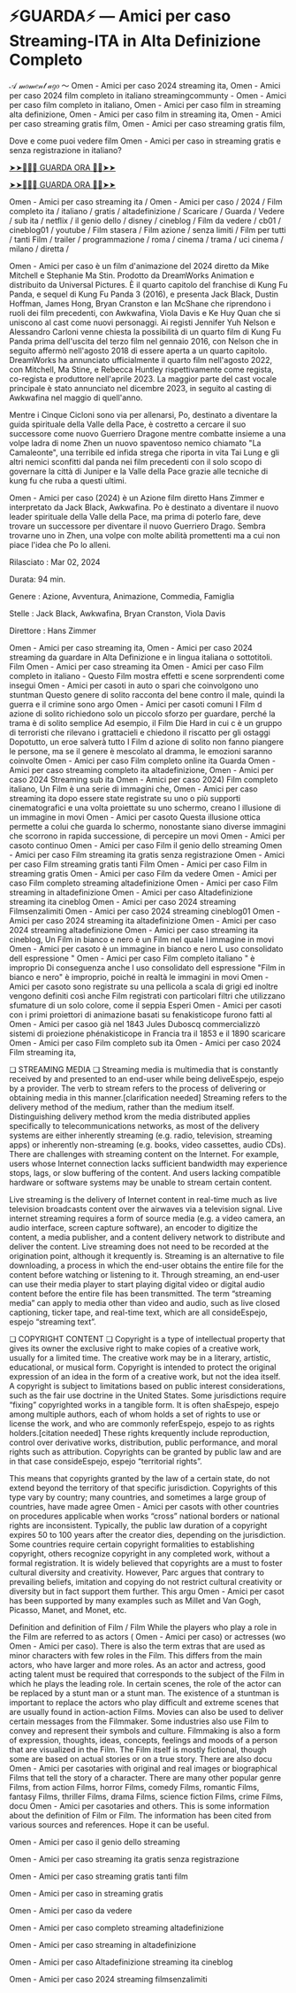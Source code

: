 # ⚡GUARDA⚡ — Amici per caso Streaming-ITA in Alta Definizione Completo
𝒜 𝓂𝑜𝓂𝑒𝓃𝓉 𝒶𝑔𝑜 ～ Omen - Amici per caso 2024 streaming ita, Omen - Amici per caso 2024 film completo in italiano streamingcommunty - Omen - Amici per caso film completo in italiano, Omen - Amici per caso film in streaming alta definizione, Omen - Amici per caso film in streaming ita, Omen - Amici per caso streaming gratis film, Omen - Amici per caso streaming gratis film,

Dove e come puoi vedere film Omen - Amici per caso in streaming gratis e senza registrazione in italiano?

[➤➤🔴✅📱 GUARDA ORA 🔴✅➤➤](https://www.megavids.online/movie/1222510/amici-per-caso.html?githCODE)

[➤➤🔴✅📱 GUARDA ORA 🔴✅➤➤](https://www.megavids.online/movie/1222510/amici-per-caso.html?githCODE)

Omen - Amici per caso streaming ita / Omen - Amici per caso / 2024 / Film completo ita / italiano / gratis / altadefinizione / Scaricare / Guarda / Vedere / sub ita / netflix / il genio dello / disney / cineblog / Film da vedere / cb01 / cineblog01 / youtube / Film stasera / Film azione / senza limiti / Film per tutti / tanti Film / trailer / programmazione / roma / cinema / trama / uci cinema / milano / diretta /

Omen - Amici per caso è un film d'animazione del 2024 diretto da Mike Mitchell e Stephanie Ma Stin. Prodotto da DreamWorks Animation e distribuito da Universal Pictures. È il quarto capitolo del franchise di Kung Fu Panda, e sequel di Kung Fu Panda 3 (2016), e presenta Jack Black, Dustin Hoffman, James Hong, Bryan Cranston e Ian McShane che riprendono i ruoli dei film precedenti, con Awkwafina, Viola Davis e Ke Huy Quan che si uniscono al cast come nuovi personaggi. Ai registi Jennifer Yuh Nelson e Alessandro Carloni venne chiesta la possibilità di un quarto film di Kung Fu Panda prima dell'uscita del terzo film nel gennaio 2016, con Nelson che in seguito affermò nell'agosto 2018 di essere aperta a un quarto capitolo. DreamWorks ha annunciato ufficialmente il quarto film nell'agosto 2022, con Mitchell, Ma Stine, e Rebecca Huntley rispettivamente come regista, co-regista e produttore nell'aprile 2023. La maggior parte del cast vocale principale è stato annunciato nel dicembre 2023, in seguito al casting di Awkwafina nel maggio di quell'anno.

Mentre i Cinque Cicloni sono via per allenarsi, Po, destinato a diventare la guida spirituale della Valle della Pace, è costretto a cercare il suo successore come nuovo Guerriero Dragone mentre combatte insieme a una volpe ladra di nome Zhen un nuovo spaventoso nemico chiamato "La Camaleonte", una terribile ed infida strega che riporta in vita Tai Lung e gli altri nemici sconfitti dal panda nei film precedenti con il solo scopo di governare la città di Juniper e la Valle della Pace grazie alle tecniche di kung fu che ruba a questi ultimi.

Omen - Amici per caso (2024) è un Azione film diretto Hans Zimmer e interpretato da Jack Black, Awkwafina. Po è destinato a diventare il nuovo leader spirituale della Valle della Pace, ma prima di poterlo fare, deve trovare un successore per diventare il nuovo Guerriero Drago. Sembra trovarne uno in Zhen, una volpe con molte abilità promettenti ma a cui non piace l'idea che Po lo alleni.

Rilasciato : Mar 02, 2024

Durata: 94 min.

Genere : Azione, Avventura, Animazione, Commedia, Famiglia

Stelle : Jack Black, Awkwafina, Bryan Cranston, Viola Davis

Direttore : Hans Zimmer

Omen - Amici per caso streaming ita, Omen - Amici per caso 2024 streaming da guardare in Alta Definizione e in lingua italiana o sottotitoli. Film Omen - Amici per caso streaming ita Omen - Amici per caso Film completo in italiano - Questo Film mostra effetti e scene sorprendenti come insegui Omen - Amici per casoti in auto o spari che coinvolgono uno stuntman Questo genere di solito racconta del bene contro il male, quindi la guerra e il crimine sono argo Omen - Amici per casoti comuni I Film d azione di solito richiedono solo un piccolo sforzo per guardare, perché la trama è di solito semplice Ad esempio, il Film Die Hard in cui c è un gruppo di terroristi che rilevano i grattacieli e chiedono il riscatto per gli ostaggi Dopotutto, un eroe salverà tutto I Film d azione di solito non fanno piangere le persone, ma se il genere è mescolato al dramma, le emozioni saranno coinvolte Omen - Amici per caso Film completo online ita Guarda Omen - Amici per caso streaming completo ita altadefinizione, Omen - Amici per caso 2024 Streaming sub ita Omen - Amici per caso 2024) Film completo italiano, Un Film è una serie di immagini che, Omen - Amici per caso streaming ita dopo essere state registrate su uno o più supporti cinematografici e una volta proiettate su uno schermo, creano l illusione di un immagine in movi Omen - Amici per casoto Questa illusione ottica permette a colui che guarda lo schermo, nonostante siano diverse immagini che scorrono in rapida successione, di percepire un movi Omen - Amici per casoto continuo Omen - Amici per caso Film il genio dello streaming Omen - Amici per caso Film streaming ita gratis senza registrazione Omen - Amici per caso Film streaming gratis tanti Film Omen - Amici per caso Film in streaming gratis Omen - Amici per caso Film da vedere Omen - Amici per caso Film completo streaming altadefinizione Omen - Amici per caso Film streaming in altadefinizione Omen - Amici per caso Altadefinizione streaming ita cineblog Omen - Amici per caso 2024 streaming Filmsenzalimiti Omen - Amici per caso 2024 streaming cineblog01 Omen - Amici per caso 2024 streaming ita altadefinizione Omen - Amici per caso 2024 streaming altadefinizione Omen - Amici per caso streaming ita cineblog, Un Film in bianco e nero è un Film nel quale l immagine in movi Omen - Amici per casoto è un immagine in bianco e nero L uso consolidato dell espressione " Omen - Amici per caso Film completo italiano " è improprio Di conseguenza anche l uso consolidato dell espressione "Film in bianco e nero" è improprio, poiché in realtà le immagini in movi Omen - Amici per casoto sono registrate su una pellicola a scala di grigi ed inoltre vengono definiti così anche Film registrati con particolari filtri che utilizzano sfumature di un solo colore, come il seppia Esperi Omen - Amici per casoti con i primi proiettori di animazione basati su fenakisticope furono fatti al Omen - Amici per casoo già nel 1843 Jules Duboscq commercializzò sistemi di proiezione phénakisticope in Francia tra il 1853 e il 1890 scaricare Omen - Amici per caso Film completo sub ita Omen - Amici per caso 2024 Film streaming ita,

❏ STREAMING MEDIA ❏ Streaming media is multimedia that is constantly received by and presented to an end-user while being deliveEspejo, espejo by a provider. The verb to stream refers to the process of delivering or obtaining media in this manner.[clarification needed] Streaming refers to the delivery method of the medium, rather than the medium itself. Distinguishing delivery method krom the media distributed applies specifically to telecommunications networks, as most of the delivery systems are either inherently streaming (e.g. radio, television, streaming apps) or inherently non-streaming (e.g. books, video cassettes, audio CDs). There are challenges with streaming content on the Internet. For example, users whose Internet connection lacks sufficient bandwidth may experience stops, lags, or slow buffering of the content. And users lacking compatible hardware or software systems may be unable to stream certain content.

Live streaming is the delivery of Internet content in real-time much as live television broadcasts content over the airwaves via a television signal. Live internet streaming requires a form of source media (e.g. a video camera, an audio interface, screen capture software), an encoder to digitize the content, a media publisher, and a content delivery network to distribute and deliver the content. Live streaming does not need to be recorded at the origination point, although it krequently is. Streaming is an alternative to file downloading, a process in which the end-user obtains the entire file for the content before watching or listening to it. Through streaming, an end-user can use their media player to start playing digital video or digital audio content before the entire file has been transmitted. The term “streaming media” can apply to media other than video and audio, such as live closed captioning, ticker tape, and real-time text, which are all consideEspejo, espejo “streaming text”.

❏ COPYRIGHT CONTENT ❏ Copyright is a type of intellectual property that gives its owner the exclusive right to make copies of a creative work, usually for a limited time. The creative work may be in a literary, artistic, educational, or musical form. Copyright is intended to protect the original expression of an idea in the form of a creative work, but not the idea itself. A copyright is subject to limitations based on public interest considerations, such as the fair use doctrine in the United States. Some jurisdictions require “fixing” copyrighted works in a tangible form. It is often shaEspejo, espejo among multiple authors, each of whom holds a set of rights to use or license the work, and who are commonly referEspejo, espejo to as rights holders.[citation needed] These rights krequently include reproduction, control over derivative works, distribution, public performance, and moral rights such as attribution. Copyrights can be granted by public law and are in that case consideEspejo, espejo “territorial rights”.

This means that copyrights granted by the law of a certain state, do not extend beyond the territory of that specific jurisdiction. Copyrights of this type vary by country; many countries, and sometimes a large group of countries, have made agree Omen - Amici per casots with other countries on procedures applicable when works “cross” national borders or national rights are inconsistent. Typically, the public law duration of a copyright expires 50 to 100 years after the creator dies, depending on the jurisdiction. Some countries require certain copyright formalities to establishing copyright, others recognize copyright in any completed work, without a formal registration. It is widely believed that copyrights are a must to foster cultural diversity and creativity. However, Parc argues that contrary to prevailing beliefs, imitation and copying do not restrict cultural creativity or diversity but in fact support them further. This argu Omen - Amici per casot has been supported by many examples such as Millet and Van Gogh, Picasso, Manet, and Monet, etc.

Definition and definition of Film / Film While the players who play a role in the Film are referred to as actors ( Omen - Amici per caso) or actresses (wo Omen - Amici per caso). There is also the term extras that are used as minor characters with few roles in the Film. This differs from the main actors, who have larger and more roles. As an actor and actress, good acting talent must be required that corresponds to the subject of the Film in which he plays the leading role. In certain scenes, the role of the actor can be replaced by a stunt man or a stunt man. The existence of a stuntman is important to replace the actors who play difficult and extreme scenes that are usually found in action-action Films. Movies can also be used to deliver certain messages from the Filmmaker. Some industries also use Film to convey and represent their symbols and culture. Filmmaking is also a form of expression, thoughts, ideas, concepts, feelings and moods of a person that are visualized in the Film. The Film itself is mostly fictional, though some are based on actual stories or on a true story. There are also docu Omen - Amici per casotaries with original and real images or biographical Films that tell the story of a character. There are many other popular genre Films, from action Films, horror Films, comedy Films, romantic Films, fantasy Films, thriller Films, drama Films, science fiction Films, crime Films, docu Omen - Amici per casotaries and others. This is some information about the definition of Film or Film. The information has been cited from various sources and references. Hope it can be useful.

Omen - Amici per caso il genio dello streaming

Omen - Amici per caso streaming ita gratis senza registrazione

Omen - Amici per caso streaming gratis tanti film

Omen - Amici per caso in streaming gratis

Omen - Amici per caso da vedere

Omen - Amici per caso completo streaming altadefinizione

Omen - Amici per caso streaming in altadefinizione

Omen - Amici per caso Altadefinizione streaming ita cineblog

Omen - Amici per caso 2024 streaming filmsenzalimiti
